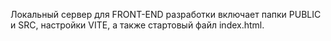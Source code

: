 Локальный сервер для FRONT-END разработки включает папки PUBLIC и SRC, настройки VITE, а также стартовый файл index.html.